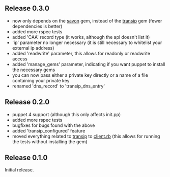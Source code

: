 ## Release 0.3.0

- now only depends on the [savon](http://savonrb.com) gem, instead of the [transip](https://github.com/joost/transip) gem (fewer dependencies is better)
- added more rspec tests
- added 'CAA' record type (it works, although the api doesn't list it)
- 'ip' parameter no longer necessary (it is still necessary to whitelist your external ip address)
- added 'readwrite' parameter, this allows for readonly or readwrite access
- added 'manage_gems' parameter, indicating if you want puppet to install the necessary gems
- you can now pass either a private key directly or a name of a file containing your private key
- renamed 'dns_record' to 'transip_dns_entry'

## Release 0.2.0

- puppet 4 support (although this only affects init.pp)
- added more rspec tests
- bugfixes for bugs found with the above
- added 'transip_configured' feature
- moved everything related to [transip](https://github.com/joost/transip) to [client.rb](lib/puppet_x/transip/client.rb) (this allows for running the tests without installing the gem)

## Release 0.1.0

Initial release.
